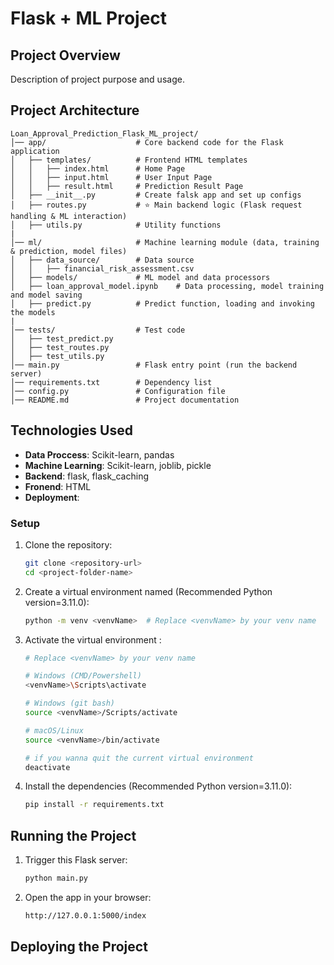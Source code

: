 # Flask + ML Project

## Project Overview

Description of project purpose and usage.



## Project Architecture

```plaintext
Loan_Approval_Prediction_Flask_ML_project/
│── app/                    # Core backend code for the Flask application
│   ├── templates/          # Frontend HTML templates
│   │   ├── index.html      # Home Page
│   │   ├── input.html      # User Input Page
│   │   ├── result.html     # Prediction Result Page
│   ├── __init__.py         # Create falsk app and set up configs
│   ├── routes.py           # ⭐ Main backend logic (Flask request handling & ML interaction)
│   ├── utils.py            # Utility functions
|
│── ml/                     # Machine learning module (data, training & prediction, model files)
│   ├── data_source/        # Data source
│   │   ├── financial_risk_assessment.csv
│   ├── models/             # ML model and data processors
│   ├── loan_approval_model.ipynb    # Data processing, model training and model saving
│   ├── predict.py          # Predict function, loading and invoking the models
|
│── tests/                  # Test code
│   ├── test_predict.py
│   ├── test_routes.py      
│   ├── test_utils.py       
│── main.py                 # Flask entry point (run the backend server)
│── requirements.txt        # Dependency list
│── config.py               # Configuration file
│── README.md               # Project documentation
```

## Technologies Used

- **Data Proccess**: Scikit-learn, pandas
- **Machine Learning**: Scikit-learn, joblib, pickle
- **Backend**: flask, flask_caching
- **Fronend**: HTML
- **Deployment**: 


### Setup

1. Clone the repository:
   ```bash
   git clone <repository-url>
   cd <project-folder-name>
   ```

2. Create a virtual environment named <venvName> (Recommended Python version=3.11.0):
   ```bash
   python -m venv <venvName>  # Replace <venvName> by your venv name 
   ```

3. Activate the virtual environment <venvName>:
   ```bash
   # Replace <venvName> by your venv name 

   # Windows (CMD/Powershell)
   <venvName>\Scripts\activate

   # Windows (git bash)
   source <venvName>/Scripts/activate

   # macOS/Linux
   source <venvName>/bin/activate

   # if you wanna quit the current virtual environment
   deactivate
   ```

4. Install the dependencies (Recommended Python version=3.11.0):
   ```bash
   pip install -r requirements.txt
   ```

## Running the Project

1. Trigger this Flask server:
   ```bash
   python main.py
   ```

2. Open the app in your browser:
   ```bash
   http://127.0.0.1:5000/index
   ```

## Deploying the Project